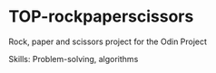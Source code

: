 # TOP-rockpaperscissors
Rock, paper and scissors project for the Odin Project

Skills: Problem-solving, algorithms